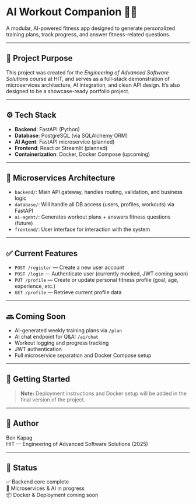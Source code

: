 # AI Workout Companion 💪🤖

A modular, AI-powered fitness app designed to generate personalized training plans, track progress, and answer fitness-related questions.

---

## 🎯 Project Purpose

This project was created for the *Engineering of Advanced Software Solutions* course at HIT, and serves as a full-stack demonstration of microservices architecture, AI integration, and clean API design. It’s also designed to be a showcase-ready portfolio project.

---

## ⚙️ Tech Stack

- **Backend**: FastAPI (Python)
- **Database**: PostgreSQL (via SQLAlchemy ORM)
- **AI Agent**: FastAPI microservice (planned)
- **Frontend**: React or Streamlit (planned)
- **Containerization**: Docker, Docker Compose (upcoming)

---

## 🧩 Microservices Architecture

- `backend/`: Main API gateway, handles routing, validation, and business logic
- `database/`: Will handle all DB access (users, profiles, workouts) via FastAPI
- `ai-agent/`: Generates workout plans + answers fitness questions (future)
- `frontend/`: User interface for interaction with the system

---

## ✅ Current Features

- `POST /register` — Create a new user account
- `POST /login` — Authenticate user (currently mocked, JWT coming soon)
- `PUT /profile` — Create or update personal fitness profile (goal, age, experience, etc.)
- `GET /profile` — Retrieve current profile data

---

## 🔜 Coming Soon

- AI-generated weekly training plans via `/plan`
- AI chat endpoint for Q&A: `/ai/chat`
- Workout logging and progress tracking
- JWT authentication
- Full microservice separation and Docker Compose setup

---

## 🚀 Getting Started

> **Note:** Deployment instructions and Docker setup will be added in the final version of the project.

---

## 👤 Author

Ben Kapag  
HIT — Engineering of Advanced Software Solutions (2025)

---

## 📁 Status

✅ Backend core complete  
🔄 Microservices & AI in progress  
📦 Docker & Deployment coming soon
